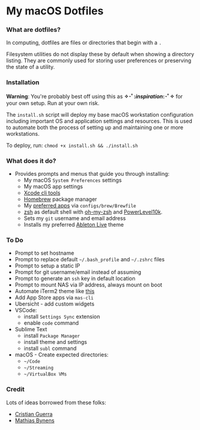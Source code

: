 # My macOS Dotfiles

### What are dotfiles?

In computing, dotfiles are files or directories that begin with a `.`

Filesystem utilities do not display these by default when showing a directory listing. They are commonly used for storing user preferences or preserving the state of a utility.

### Installation

**Warning**: You're probably best off using this as **✧･ﾟ:_inspiration_:･ﾟ✧** for your own setup. Run at your own risk.

The `install.sh` script will deploy my base macOS workstation configuration including important OS and application settings and resources. This is used to automate both the process of setting up and maintaining one or more workstations.

To deploy, run: `chmod +x install.sh && ./install.sh`

### What does it do?
- Provides prompts and menus that guide you through installing:
	- My macOS `System Preferences` settings
	- My macOS app settings
	- [Xcode cli tools](https://developer.apple.com/library/archive/technotes/tn2339/_index.html)
	- [Homebrew](https://brew.sh/) package manager
	- My [preferred apps](https://github.com/samkasman/macOS-Dotfiles/blob/master/configs/brew/Brewfile) via `configs/brew/Brewfile`
	- [zsh](http://zsh.sourceforge.net/) as default shell with [oh-my-zsh](https://github.com/robbyrussell/oh-my-zsh) and [PowerLevel10k](https://github.com/romkatv/powerlevel10k).
	- Sets my `git` username and email address
	- Installs my preferred [Ableton Live](https://www.ableton.com/en/live/) theme

### To Do

- Prompt to set hostname
- Prompt to replace default `~/.bash_profile` and `~/.zshrc` files
- Prompt to setup a static IP
- Prompt for git username/email instead of assuming
- Prompt to generate an `ssh` key in default location
- Prompt to mount NAS via IP address, always mount on boot
- Automate iTerm2 theme like [this](https://github.com/mbadolato/iTerm2-Color-Schemes/issues/140)
- Add App Store apps via `mas-cli`
- Ubersicht - add custom widgets
- VSCode:
	- install `Settings Sync` extension
	- enable `code` command
- Sublime Text
	- install `Package Manager`
	- install theme and settings
	- install `subl` command
- macOS - Create expected directories:
	- `~/Code`
	- `~/Streaming`
	- `~/VirtualBox VMs`

### Credit

Lots of ideas borrowed from these folks:
- [Cristian Guerra](https://github.com/explorador)
- [Mathias Bynens](https://github.com/mathiasbynens)
